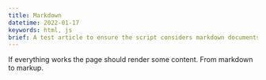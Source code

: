 ```yaml
---
title: Markdown
datetime: 2022-01-17
keywords: html, js
brief: A test article to ensure the script considers markdown documents
---
```


If everything works the page should render some content. From markdown to markup.
